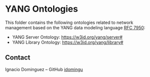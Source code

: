 # YANG Ontologies

This folder contains the following ontologies related to network management based on the YANG data modeling language  [RFC 7950](https://datatracker.ietf.org/doc/rfc7950/):

- YANG Server Ontology: https://w3id.org/yang/server#
- YANG Library Ontology: https://w3id.org/yang/library#

## Contact

Ignacio Dominguez – GitHub [idomingu](https://github.com/idomingu)

